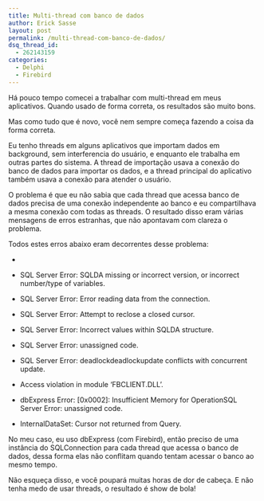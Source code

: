 ```yaml
---
title: Multi-thread com banco de dados
author: Erick Sasse
layout: post
permalink: /multi-thread-com-banco-de-dados/
dsq_thread_id:
  - 262143159
categories:
  - Delphi
  - Firebird
---
```

H&aacute; pouco tempo comecei a trabalhar com multi-thread em meus aplicativos. Quando usado de forma correta, os resultados s&atilde;o muito bons. 

Mas como tudo que &eacute; novo, voc&ecirc; nem sempre come&ccedil;a fazendo a coisa da forma correta. 

Eu tenho threads em alguns aplicativos que importam dados em background, sem interferencia do usu&aacute;rio, e enquanto ele trabalha em outras partes do sistema. A thread de importa&ccedil;&atilde;o usava a conex&atilde;o do banco de dados para importar os dados, e a thread principal do aplicativo tamb&eacute;m usava a conex&atilde;o para atender o usu&aacute;rio. 

O problema &eacute; que eu n&atilde;o sabia que cada thread que acessa banco de dados precisa de uma conex&atilde;o independente ao banco e eu compartilhava a mesma conex&atilde;o com todas as threads. O resultado disso eram v&aacute;rias mensagens de erros estranhas, que n&atilde;o apontavam com clareza o problema. 

Todos estes erros abaixo eram decorrentes desse problema:

* 

  * SQL Server Error: SQLDA missing or incorrect version, or incorrect number/type of variables.
  * SQL Server Error: Error reading data from the connection.
  * SQL Server Error: Attempt to reclose a closed cursor.
  * SQL Server Error: Incorrect values within SQLDA structure.
  * SQL Server Error: unassigned code.
  * SQL Server Error: deadlockdeadlockupdate conflicts with concurrent update.
  * Access violation in module &#8216;FBCLIENT.DLL&#8217;.
  * dbExpress Error: [0x0002]: Insufficient Memory for OperationSQL Server Error: unassigned code.
  * InternalDataSet: Cursor not returned from Query.

</em>

No meu caso, eu uso dbExpress (com Firebird), ent&atilde;o preciso de uma inst&acirc;ncia do SQLConnection para cada thread que acessa o banco de dados, dessa forma elas n&atilde;o conflitam quando tentam acessar o banco ao mesmo tempo.

N&atilde;o esque&ccedil;a disso, e voc&ecirc; poupar&aacute; muitas horas de dor de cabe&ccedil;a. E n&atilde;o tenha medo de usar threads, o resultado &eacute; show de bola!